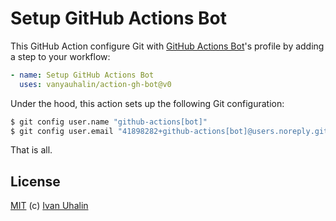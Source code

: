 # Setup GitHub Actions Bot

This GitHub Action configure Git with [GitHub Actions Bot]'s profile by adding a step to your workflow:

```yml
- name: Setup GitHub Actions Bot
  uses: vanyauhalin/action-gh-bot@v0
```

Under the hood, this action sets up the following Git configuration:

```sh
$ git config user.name "github-actions[bot]"
$ git config user.email "41898282+github-actions[bot]@users.noreply.github.com"
```

That is all.

## License

[MIT] (c) [Ivan Uhalin]

<!-- Footnotes -->

[GitHub Actions Bot]: https://api.github.com/users/github-actions%5Bbot%5D

[Ivan Uhalin]: https://github.com/vanyauhalin/
[MIT]: https://github.com/vanyauhalin/action-gh-bot/blob/main/LICENSE.txt/
